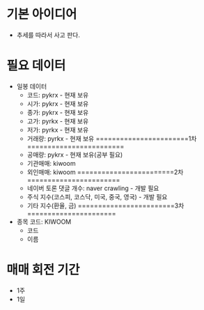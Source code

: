 # 기본 아이디어
- 추세를 따라서 사고 판다.

# 필요 데이터
- 일봉 데이터
    - 코드: pykrx - 현재 보유
    - 시가: pykrx - 현재 보유
    - 종가: pykrx - 현재 보유
    - 고가: pyrkx - 현재 보유
    - 저가: pyrkx - 현재 보유
    - 거래량: pyrkx - 현재 보유
=======================1차========================
    - 공매량: pykrx - 현재 보유(공부 필요)
    - 기관매매: kiwoom 
    - 외인매매: kiwoom
========================2차=======================
    - 네이버 토론 댓글 개수: naver crawling - 개발 필요
    - 주식 지수(코스피, 코스닥, 미국, 중국, 영국) - 개발 필요
    - 기타 지수(환율, 금)
========================3차======================       
- 종목 코드: KIWOOM
    - 코드
    - 이름
    
# 매매 회전 기간
- 1주
- 1일
